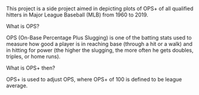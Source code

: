 This project is a side project aimed in depicting plots of OPS+ of all qualified hitters in Major League Baseball (MLB) from 1960 to 2019. 

What is OPS?

OPS (On-Base Percentage Plus Slugging) is one of the batting stats used to measure how good a player is in reaching base (through a hit or a walk) and in hitting for power (the higher the slugging, the more often he gets doubles, triples, or home runs).


What is OPS+ then?

OPS+ is used to adjust OPS, where OPS+ of 100 is defined to be league average.
